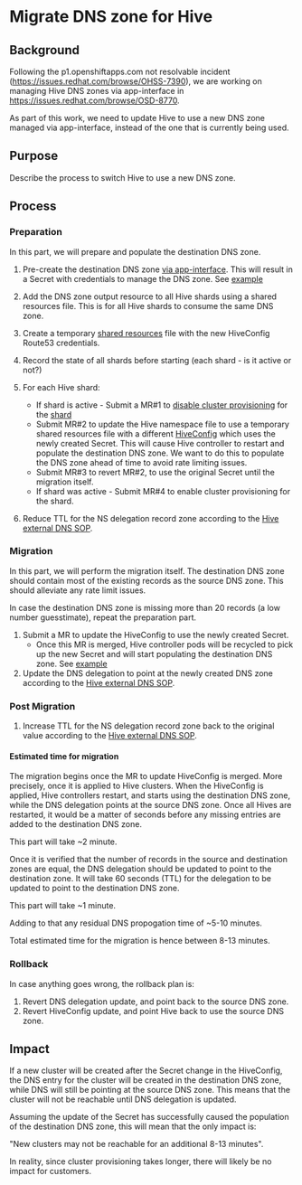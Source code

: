 # Migrate DNS zone for Hive

## Background

Following the p1.openshiftapps.com not resolvable incident (https://issues.redhat.com/browse/OHSS-7390), we are working on managing Hive DNS zones via app-interface in https://issues.redhat.com/browse/OSD-8770.

As part of this work, we need to update Hive to use a new DNS zone managed via app-interface, instead of the one that is currently being used.

## Purpose

Describe the process to switch Hive to use a new DNS zone.

## Process

### Preparation

In this part, we will prepare and populate the destination DNS zone.

1. Pre-create the destination DNS zone [via app-interface](https://gitlab.cee.redhat.com/service/app-interface#manage-external-dns-zones-via-app-interface-openshiftnamespace-1yml). This will result in a Secret with credentials to manage the DNS zone. See [example](https://gitlab.cee.redhat.com/service/app-interface/-/blob/1f590c8ee98845853a2a09a8339ebffdf7ca037a/data/services/hive/namespaces/hive-stage-01/hive-stage.yml#L125-129)

1. Add the DNS zone output resource to all Hive shards using a shared resources file. This is for all Hive shards to consume the same DNS zone.

1. Create a temporary [shared resources](https://gitlab.cee.redhat.com/service/app-interface#manage-shared-openshift-resources-via-app-interface-openshiftnamespace-1yml) file with the new HiveConfig Route53 credentials.

1. Record the state of all shards before starting (each shard - is it active or not?)

1. For each Hive shard:
    - If shard is active - Submit a MR#1 to [disable cluster provisioning](https://gitlab.cee.redhat.com/service/app-interface/-/blob/master/docs/app-sre/sop/hive-shard-provisioning.md#disabling-shards-from-rotation) for the [shard](https://gitlab.cee.redhat.com/service/app-interface/-/blob/2ac0b9ba83d07dc6257ba87dd3cfa93ee37ec49d/data/services/ocm/shared-resources/production.yml#L21-51)
    - Submit MR#2 to update the Hive namespace file to use a temporary shared resources file with a different [HiveConfig](https://gitlab.cee.redhat.com/service/app-interface/-/blob/1f590c8ee98845853a2a09a8339ebffdf7ca037a/resources/services/hive/stage/hive.hiveconfig.yaml#L50) which uses the newly created Secret. This will cause Hive controller to restart and populate the destination DNS zone. We want to do this to populate the DNS zone ahead of time to avoid rate limiting issues.
    - Submit MR#3 to revert MR#2, to use the original Secret until the migration itself.
    - If shard was active - Submit MR#4 to enable cluster provisioning for the shard.

1. Reduce TTL for the NS delegation record zone according to the [Hive external DNS SOP](https://github.com/openshift/ops-sop/blob/master/v4/troubleshoot/hive-external-dns.md).

### Migration

In this part, we will perform the migration itself. The destination DNS zone should contain most of the existing records as the source DNS zone. This should alleviate any rate limit issues.

In case the destination DNS zone is missing more than 20 records (a low number guesstimate), repeat the preparation part.

1. Submit a MR to update the HiveConfig to use the newly created Secret.
    * Once this MR is merged, Hive controller pods will be recycled to pick up the new Secret and will start populating the destination DNS zone. See [example](https://gitlab.cee.redhat.com/service/app-interface/-/blob/1f590c8ee98845853a2a09a8339ebffdf7ca037a/resources/services/hive/stage/hive.hiveconfig.yaml#L50)
1. Update the DNS delegation to point at the newly created DNS zone according to the [Hive external DNS SOP](https://github.com/openshift/ops-sop/blob/master/v4/troubleshoot/hive-external-dns.md).

### Post Migration

1. Increase TTL for the NS delegation record zone back to the original value according to the [Hive external DNS SOP](https://github.com/openshift/ops-sop/blob/master/v4/troubleshoot/hive-external-dns.md).

#### Estimated time for migration

The migration begins once the MR to update HiveConfig is merged. More precisely, once it is applied to Hive clusters. When the HiveConfig is applied, Hive controllers restart, and starts using the destination DNS zone, while the DNS delegation points at the source DNS zone. Once all Hives are restarted, it would be a matter of seconds before any missing entries are added to the destination DNS zone.

This part will take ~2 minute.

Once it is verified that the number of records in the source and destination zones are equal, the DNS delegation should be updated to point to the destination zone. It will take 60 seconds (TTL) for the delegation to be updated to point to the destination DNS zone.

This part will take ~1 minute.

Adding to that any residual DNS propogation time of ~5-10 minutes.

Total estimated time for the migration is hence between 8-13 minutes.

### Rollback

In case anything goes wrong, the rollback plan is:
1. Revert DNS delegation update, and point back to the source DNS zone.
2. Revert HiveConfig update, and point Hive back to use the source DNS zone.

## Impact

If a new cluster will be created after the Secret change in the HiveConfig, the DNS entry for the cluster will be created in the destination DNS zone, while DNS will still be pointing at the source DNS zone. This means that the cluster will not be reachable until DNS delegation is updated.

Assuming the update of the Secret has successfully caused the population of the destination DNS zone, this will mean that the only impact is:

"New clusters may not be reachable for an additional 8-13 minutes".

In reality, since cluster provisioning takes longer, there will likely be no impact for customers.
